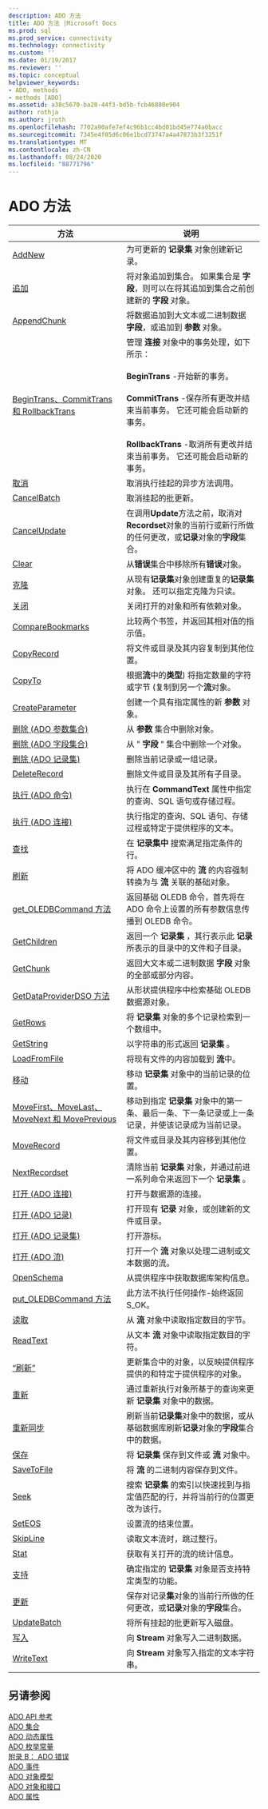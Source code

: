 ```yaml
---
description: ADO 方法
title: ADO 方法 |Microsoft Docs
ms.prod: sql
ms.prod_service: connectivity
ms.technology: connectivity
ms.custom: ''
ms.date: 01/19/2017
ms.reviewer: ''
ms.topic: conceptual
helpviewer_keywords:
- ADO, methods
- methods [ADO]
ms.assetid: a38c5670-ba28-44f3-bd5b-fcb46880e904
author: rothja
ms.author: jroth
ms.openlocfilehash: 7702a90afe7ef4c96b1cc4bd01bd45e774a0bacc
ms.sourcegitcommit: 7345e4f05d6c06e1bcd73747a4a47873b3f3251f
ms.translationtype: MT
ms.contentlocale: zh-CN
ms.lasthandoff: 08/24/2020
ms.locfileid: "88771796"
---
```

# <a name="ado-methods"></a>ADO 方法

|方法|说明|  
|-|-|  
|[AddNew](./addnew-method-ado.md)|为可更新的 **记录集** 对象创建新记录。|  
|[追加](./append-method-ado.md)|将对象追加到集合。 如果集合是 **字段**，则可以在将其追加到集合之前创建新的 **字段** 对象。|  
|[AppendChunk](./appendchunk-method-ado.md)|将数据追加到大文本或二进制数据 **字段**，或追加到 **参数** 对象。|  
|[BeginTrans、CommitTrans 和 RollbackTrans](./begintrans-committrans-and-rollbacktrans-methods-ado.md)|管理 **连接** 对象中的事务处理，如下所示：<br /><br /> **BeginTrans** -开始新的事务。<br /><br /> **CommitTrans** -保存所有更改并结束当前事务。 它还可能会启动新的事务。<br /><br /> **RollbackTrans** -取消所有更改并结束当前事务。 它还可能会启动新的事务。|  
|[取消](./cancel-method-ado.md)|取消执行挂起的异步方法调用。|  
|[CancelBatch](./cancelbatch-method-ado.md)|取消挂起的批更新。|  
|[CancelUpdate](./cancelupdate-method-ado.md)|在调用**Update**方法之前，取消对**Recordset**对象的当前行或新行所做的任何更改，或**记录**对象的**字段**集合。|  
|[Clear](./clear-method-ado.md)|从**错误**集合中移除所有**错误**对象。|  
|[克隆](./clone-method-ado.md)|从现有**记录集**对象创建重复的**记录集**对象。 还可以指定克隆为只读。|  
|[关闭](./close-method-ado.md)|关闭打开的对象和所有依赖对象。|  
|[CompareBookmarks](./comparebookmarks-method-ado.md)|比较两个书签，并返回其相对值的指示值。|  
|[CopyRecord](./copyrecord-method-ado.md)|将文件或目录及其内容复制到其他位置。|  
|[CopyTo](./copyto-method-ado.md)|根据**流**中的**类型**) 将指定数量的字符或字节 (复制到另一个**流**对象。|  
|[CreateParameter](./createparameter-method-ado.md)|创建一个具有指定属性的新 **参数** 对象。|  
|[删除 (ADO 参数集合) ](./delete-method-ado-parameters-collection.md)|从 **参数** 集合中删除对象。|  
|[删除 (ADO 字段集合) ](./delete-method-ado-fields-collection.md)|从 " **字段** " 集合中删除一个对象。|  
|[删除 (ADO 记录集) ](./delete-method-ado-recordset.md)|删除当前记录或一组记录。|  
|[DeleteRecord](./deleterecord-method-ado.md)|删除文件或目录及其所有子目录。|  
|[执行 (ADO 命令) ](./execute-method-ado-command.md)|执行在 **CommandText** 属性中指定的查询、SQL 语句或存储过程。|  
|[执行 (ADO 连接) ](./execute-method-ado-connection.md)|执行指定的查询、SQL 语句、存储过程或特定于提供程序的文本。|  
|[查找](./find-method-ado.md)|在 **记录集中** 搜索满足指定条件的行。|  
|[刷新](./flush-method-ado.md)|将 ADO 缓冲区中的 **流** 的内容强制转换为与 **流** 关联的基础对象。|  
|[get_OLEDBCommand 方法](./get-oledbcommand-method.md)|返回基础 OLEDB 命令，首先将在 ADO 命令上设置的所有参数信息传播到 OLEDB 命令。|  
|[GetChildren](./getchildren-method-ado.md)|返回一个 **记录集** ，其行表示此 **记录**所表示的目录中的文件和子目录。|  
|[GetChunk](./getchunk-method-ado.md)|返回大文本或二进制数据 **字段** 对象的全部或部分内容。|  
|[GetDataProviderDSO 方法](./getdataproviderdso-method.md)|从形状提供程序中检索基础 OLEDB 数据源对象。|  
|[GetRows](./getrows-method-ado.md)|将 **记录集** 对象的多个记录检索到一个数组中。|  
|[GetString](./getstring-method-ado.md)|以字符串的形式返回 **记录集** 。|  
|[LoadFromFile](./loadfromfile-method-ado.md)|将现有文件的内容加载到 **流**中。|  
|[移动](./move-method-ado.md)|移动 **记录集** 对象中的当前记录的位置。|  
|[MoveFirst、MoveLast、MoveNext 和 MovePrevious](./movefirst-movelast-movenext-and-moveprevious-methods-ado.md)|移动到指定 **记录集** 对象中的第一条、最后一条、下一条记录或上一条记录，并使该记录成为当前记录。|  
|[MoveRecord](./moverecord-method-ado.md)|将文件或目录及其内容移到其他位置。|  
|[NextRecordset](./nextrecordset-method-ado.md)|清除当前 **记录集** 对象，并通过前进一系列命令来返回下一个 **记录集** 。|  
|[打开 (ADO 连接) ](./open-method-ado-connection.md)|打开与数据源的连接。|  
|[打开 (ADO 记录) ](./open-method-ado-record.md)|打开现有 **记录** 对象，或创建新的文件或目录。|  
|[打开 (ADO 记录集) ](./open-method-ado-recordset.md)|打开游标。|  
|[打开 (ADO 流) ](./open-method-ado-stream.md)|打开一个 **流** 对象以处理二进制或文本数据的流。|  
|[OpenSchema](./openschema-method.md)|从提供程序中获取数据库架构信息。|  
|[put_OLEDBCommand 方法](./put-oledbcommand-method.md)|此方法不执行任何操作-始终返回 S_OK。|  
|[读取](./read-method.md)|从 **流** 对象中读取指定数目的字节。|  
|[ReadText](./readtext-method.md)|从文本 **流** 对象中读取指定数目的字符。|  
|[“刷新”](./refresh-method-ado.md)|更新集合中的对象，以反映提供程序提供的和特定于提供程序的对象。|  
|[重新](./requery-method.md)|通过重新执行对象所基于的查询来更新 **记录集** 对象中的数据。|  
|[重新同步](./resync-method.md)|刷新当前**记录集**对象中的数据，或从基础数据库刷新**记录**对象的**字段**集合中的数据。|  
|[保存](./save-method.md)|将 **记录集** 保存到文件或 **流** 对象中。|  
|[SaveToFile](./savetofile-method.md)|将 **流** 的二进制内容保存到文件。|  
|[Seek](./seek-method.md)|搜索 **记录集** 的索引以快速找到与指定值匹配的行，并将当前行的位置更改为该行。|  
|[SetEOS](./seteos-method.md)|设置流的结束位置。|  
|[SkipLine](./skipline-method.md)|读取文本流时，跳过整行。|  
|[Stat](./stat-method.md)|获取有关打开的流的统计信息。|  
|[支持](./supports-method.md)|确定指定的 **记录集** 对象是否支持特定类型的功能。|  
|[更新](./update-method.md)|保存对记录**集**对象的当前行所做的任何更改，或**记录**对象的**字段**集合。|  
|[UpdateBatch](./updatebatch-method.md)|将所有挂起的批更新写入磁盘。|  
|[写入](./write-method.md)|向 **Stream** 对象写入二进制数据。|  
|[WriteText](./writetext-method.md)|向 **Stream** 对象写入指定的文本字符串。|  
  
## <a name="see-also"></a>另请参阅  
 [ADO API 参考](./ado-api-reference.md)   
 [ADO 集合](./ado-collections.md)   
 [ADO 动态属性](./ado-dynamic-properties.md)   
 [ADO 枚举常量](./ado-enumerated-constants.md)   
 [附录 B： ADO 错误](../../guide/appendixes/appendix-b-ado-errors.md)   
 [ADO 事件](./ado-events.md)   
 [ADO 对象模型](./ado-object-model.md)   
 [ADO 对象和接口](./ado-objects-and-interfaces.md)   
 [ADO 属性](./ado-properties.md)